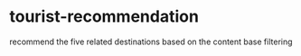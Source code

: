 # tourist-recommendation
recommend the five related destinations based on the content base filtering
